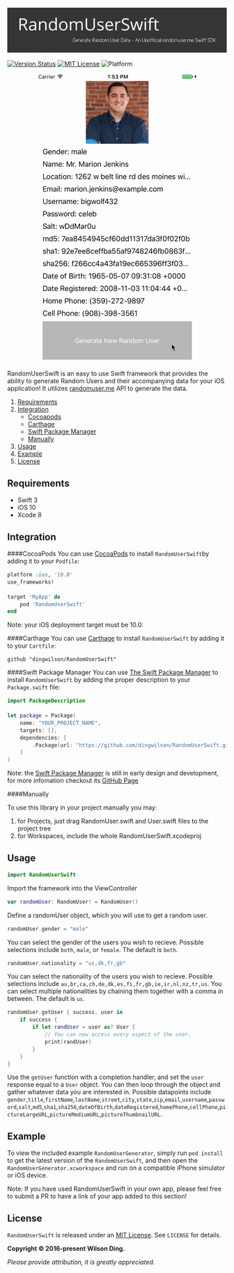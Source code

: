 <p align="center">
  <img src="Assets/banner.png" width="780" title="RandomUserSwift">
</p>

[![Version Status](https://img.shields.io/cocoapods/v/RandomUserSwift.svg)][podLink]
[![MIT License](https://img.shields.io/badge/license-MIT-blue.svg)][mitLink]
![Platform](https://img.shields.io/badge/platforms-iOS%2010.0+-333333.svg)

<p align="center">
  <img src="Assets/screenshot.gif" width="369" title="Screenshot">
</p>

RandomUserSwift is an easy to use Swift framework that provides the ability to generate Random Users and their accompanying data for your iOS application! It utilizes [randomuser.me](http://www.randomuser.me) API to generate the data.

1. [Requirements](#requrements)
2. [Integration](#integration)
    - [Cocoapods](#cocoapods)
    - [Carthage](#carthage)
    - [Swift Package Manager](#swift-package-manager)
    - [Manually](#manually)
3. [Usage](#usage)
4. [Example](#example)
5. [License](#license)

## Requirements

- Swift 3
- iOS 10
- Xcode 8

## Integration

####CocoaPods
You can use [CocoaPods](http://cocoapods.org/) to install `RandomUserSwift`by adding it to your `Podfile`:
```ruby
platform :ios, '10.0'
use_frameworks!

target 'MyApp' do
	pod 'RandomUserSwift'
end
```
Note: your iOS deployment target must be 10.0:

####Carthage
You can use [Carthage](https://github.com/Carthage/Carthage) to install `RandomUserSwift` by adding it to your `Cartfile`:
```
github "dingwilson/RandomUserSwift"
```

####Swift Package Manager
You can use [The Swift Package Manager](https://swift.org/package-manager) to install `RandomUserSwift` by adding the proper description to your `Package.swift` file:
```swift
import PackageDescription

let package = Package(
    name: "YOUR_PROJECT_NAME",
    targets: [],
    dependencies: [
        .Package(url: "https://github.com/dingwilson/RandomUserSwift.git", versions: Version(1,0,0)..<Version(2, .max, .max)),
    ]
)
```

Note: the [Swift Package Manager](https://swift.org/package-manager) is still in early design and development, for more infomation checkout its [GitHub Page](https://github.com/apple/swift-package-manager)

####Manually

To use this library in your project manually you may:  

1. for Projects, just drag RandomUser.swift and User.swift files to the project tree
2. for Workspaces, include the whole RandomUserSwift.xcodeproj

## Usage

```swift
import RandomUserSwift
```
Import the framework into the ViewController

```swift
var randomUser: RandomUser! = RandomUser()
```
Define a randomUser object, which you will use to get a random user.

```swift
randomUser.gender = "male"
```
You can select the gender of the users you wish to recieve. Possible selections include `both`, `male`, or `female`. The default is `both`.

```swift
randomUser.nationality = "us,dk,fr,gb"
```
You can select the nationality of the users you wish to recieve. Possible selections include `au,br,ca,ch,de,dk,es,fi,fr,gb,ie,ir,nl,nz,tr,us`. You can select multiple nationalities by chaining them together with a comma in between. The default is `us`. 

```swift
randomUser.getUser { success, user in
    if success {
        if let randUser = user as? User {
            // You can now access every aspect of the user.
            print(randUser)
        }
    }
}
```
Use the `getUser` function with a completion handler, and set the `user` response equal to a `User` object. You can then loop through the object and gather whatever data you are interested in. Possible datapoints include `gender`,`title`,`firstName`,`lastName`,`street`,`city`,`state`,`zip`,`email`,`username`,`password`,`salt`,`md5`,`sha1`,`sha256`,`dateOfBirth`,`dateRegistered`,`homePhone`,`cellPhone`,`pictureLargeURL`,`pictureMediumURL`,`pictureThumbnailURL`.

## Example

To view the included example `RandomUserGenerator`, simply run `pod install` to get the latest version of the `RandomUserSwift`, and then open the `RandomUserGenerator.xcworkspace` and run on a compatible iPhone simulator or iOS device.

Note: If you have used RandomUserSwift in your own app, please feel free to submit a PR to have a link of your app added to this section!

## License

`RandomUserSwift` is released under an [MIT License][mitLink]. See `LICENSE` for details.

**Copyright &copy; 2016-present Wilson Ding.**

*Please provide attribution, it is greatly appreciated.*

[podLink]:https://cocoapods.org/pods/RandomUserSwift
[mitLink]:http://opensource.org/licenses/MIT
